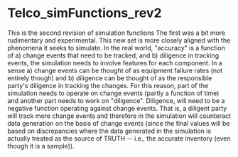 # Telco_simFunctions_rev2
This is the second revision of simulation functions
The first was a bit more rudimentary and experimental. This new set is more closely aligned with the phenomena it seeks to simulate. In the real world, "accuracy" is a function of a) change events that need to be tracked, and b) diligence in tracking events, the simulation needs to involve features for each component. In a sense a) change events can be thought of as equipment failure rates (not entirely though) and b) diligence can be thought of as the responsible party's diligence in tracking the changes. For this reason, part of the simulation needs to operate on change events (partly a function of time) and another part needs to work on "diligence". Diligence, will need to be a negative function operating against change events. That is, a diligent party will track more change events and therefore in the simulation will counteract data generation on the basis of change events (since the final values will be based on discrepancies where the data generated in the simulation is actually treated as the source of TRUTH -- i.e., the accurate inventory (even though it is a sample)).
